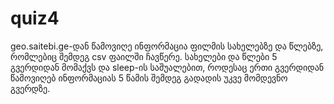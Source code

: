 # quiz4
geo.saitebi.ge-დან წამოვიღე ინფორმაცია ფილმის სახელებზე და წლებზე, რომლებიც შემდეგ csv ფაილში ჩავწერე. 
სახელები და წლები 5 გვერდიდან მომაქვს და sleep-ის საშუალებით, როდესაც ერთი გვერდიდან წამოვიღებ ინფორმაციას
5 წამის შემდეგ გადადის უკვე მომდევნო გვერდზე. 
